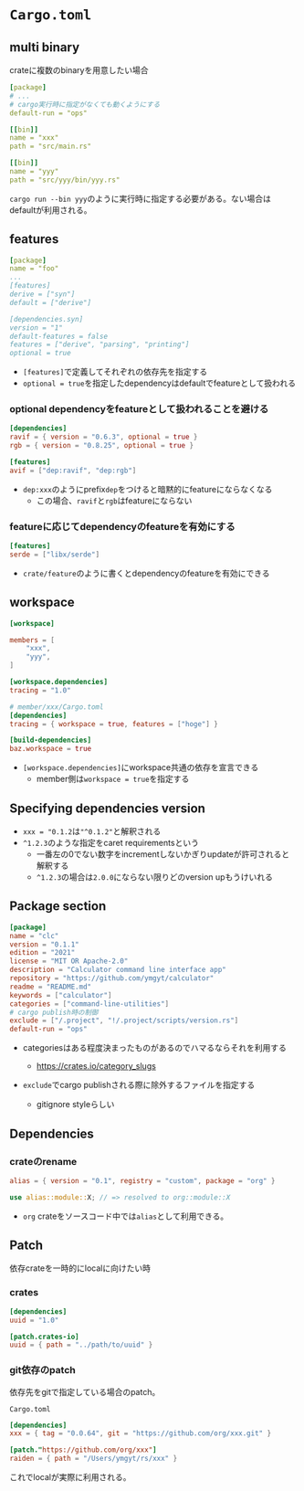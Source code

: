 # `Cargo.toml`

## multi binary

crateに複数のbinaryを用意したい場合

```yaml
[package]
# ...
# cargo実行時に指定がなくても動くようにする 
default-run = "ops"

[[bin]]
name = "xxx"
path = "src/main.rs"

[[bin]]
name = "yyy"
path = "src/yyy/bin/yyy.rs"
```

`cargo run --bin yyy`のように実行時に指定する必要がある。ない場合はdefaultが利用される。


## features

```yaml
[package]
name = "foo"
...
[features] 
derive = ["syn"]
default = ["derive"]

[dependencies.syn]
version = "1"
default-features = false
features = ["derive", "parsing", "printing"]
optional = true
```

* `[features]`で定義してそれぞれの依存先を指定する
* `optional = true`を指定したdependencyはdefaultでfeatureとして扱われる

### optional dependencyをfeatureとして扱われることを避ける

```toml
[dependencies]
ravif = { version = "0.6.3", optional = true }
rgb = { version = "0.8.25", optional = true }

[features]
avif = ["dep:ravif", "dep:rgb"]
```

* `dep:xxx`のようにprefix`dep`をつけると暗黙的にfeatureにならなくなる
  * この場合、`ravif`と`rgb`はfeatureにならない

### featureに応じてdependencyのfeatureを有効にする

```toml
[features]
serde = ["libx/serde"]
```

* `crate/feature`のように書くとdependencyのfeatureを有効にできる


## workspace

```toml
[workspace]

members = [
    "xxx",
    "yyy",
]

[workspace.dependencies]
tracing = "1.0"
```

```toml
# member/xxx/Cargo.toml
[dependencies]
tracing = { workspace = true, features = ["hoge"] }

[build-dependencies]
baz.workspace = true
```

* `[workspace.dependencies]`にworkspace共通の依存を宣言できる
  * member側は`workspace = true`を指定する

## Specifying dependencies version

* `xxx = "0.1.2`は`"^0.1.2"`と解釈される
* `^1.2.3`のような指定をcaret requirementsという
    * 一番左の0でない数字をincrementしないかぎりupdateが許可されると解釈する
    * `^1.2.3`の場合は`2.0.0`にならない限りどのversion upもうけいれる


## Package section

```toml
[package]
name = "clc"
version = "0.1.1"
edition = "2021"
license = "MIT OR Apache-2.0"
description = "Calculator command line interface app"
repository = "https://github.com/ymgyt/calculator"
readme = "README.md"
keywords = ["calculator"]
categories = ["command-line-utilities"]
# cargo publish時の制御
exclude = ["/.project", "!/.project/scripts/version.rs"]
default-run = "ops"
```

* categoriesはある程度決まったものがあるのでハマるならそれを利用する
  * https://crates.io/category_slugs

* `exclude`でcargo publishされる際に除外するファイルを指定する
  * gitignore styleらしい

## Dependencies

### crateのrename

```toml
alias = { version = "0.1", registry = "custom", package = "org" }
```

```rust
use alias::module::X; // => resolved to org::module::X
```

* `org` crateをソースコード中では`alias`として利用できる。

## Patch

依存crateを一時的にlocalに向けたい時

### crates

```toml
[dependencies]
uuid = "1.0"

[patch.crates-io]
uuid = { path = "../path/to/uuid" }
```

### git依存のpatch

依存先をgitで指定している場合のpatch。

`Cargo.toml`
```toml
[dependencies]
xxx = { tag = "0.0.64", git = "https://github.com/org/xxx.git" }

[patch."https://github.com/org/xxx"]
raiden = { path = "/Users/ymgyt/rs/xxx" }
```

これでlocalが実際に利用される。

